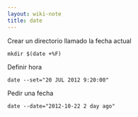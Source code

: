 ```yaml
---
layout: wiki-note
title: date
---
```

Crear un directorio llamado la fecha actual

	mkdir $(date +%F)

Definir hora

    date --set="20 JUL 2012 9:20:00"

Pedir una fecha

    date --date="2012-10-22 2 day ago"
